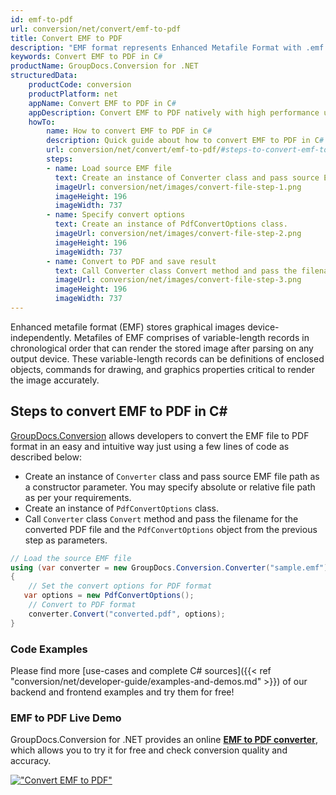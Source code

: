 ```yaml
---
id: emf-to-pdf
url: conversion/net/convert/emf-to-pdf
title: Convert EMF to PDF
description: "EMF format represents Enhanced Metafile Format with .emf extension. Learn how to convert EMF to PDF file programmatically in C# language using GroupDocs.Conversion for .NET library."
keywords: Convert EMF to PDF in C#
productName: GroupDocs.Conversion for .NET
structuredData:
    productCode: conversion
    productPlatform: net
    appName: Convert EMF to PDF in C#
    appDescription: Convert EMF to PDF natively with high performance using C# language and server side GroupDocs.Conversion for .NET APIs, without the use of any software like Microsoft or Open Office.
    howTo:
        name: How to convert EMF to PDF in C# 
        description: Quick guide about how to convert EMF to PDF in C# with high performance and accuracy.
        url: conversion/net/convert/emf-to-pdf/#steps-to-convert-emf-to-pdf-in-c
        steps:
        - name: Load source EMF file 
          text: Create an instance of Converter class and pass source EMF file path as a constructor parameter. You may specify absolute or relative file path as per your requirements. 
          imageUrl: conversion/net/images/convert-file-step-1.png
          imageHeight: 196
          imageWidth: 737
        - name: Specify convert options 
          text: Create an instance of PdfConvertOptions class.
          imageUrl: conversion/net/images/convert-file-step-2.png
          imageHeight: 196
          imageWidth: 737
        - name: Convert to PDF and save result 
          text: Call Converter class Convert method and pass the filename for the converted HTML file and the PdfConvertOptions object from the previous step as parameters.
          imageUrl: conversion/net/images/convert-file-step-3.png
          imageHeight: 196
          imageWidth: 737
---
```


Enhanced metafile format (EMF) stores graphical images device-independently. Metafiles of EMF comprises of variable-length records in chronological order that can render the stored image after parsing on any output device. These variable-length records can be definitions of enclosed objects, commands for drawing, and graphics properties critical to render the image accurately.

## Steps to convert EMF to PDF in C#

[GroupDocs.Conversion](https://products.groupdocs.com/conversion/net) allows developers to convert the EMF file to PDF format in an easy and intuitive way just using a few lines of code as described below:

* Create an instance of `Converter` class and pass source EMF file path as a constructor parameter. You may specify absolute or relative file path as per your requirements. 
* Create an instance of `PdfConvertOptions` class.
* Call `Converter` class `Convert` method and pass the filename for the converted PDF file and the `PdfConvertOptions` object from the previous step as parameters.

```csharp
// Load the source EMF file
using (var converter = new GroupDocs.Conversion.Converter("sample.emf"))
{
    // Set the convert options for PDF format
   var options = new PdfConvertOptions();
    // Convert to PDF format
    converter.Convert("converted.pdf", options);
}
```

### Code Examples

Please find more [use-cases and complete C# sources]({{< ref "conversion/net/developer-guide/examples-and-demos.md" >}}) of our backend and frontend examples and try them for free!

### EMF to PDF Live Demo

GroupDocs.Conversion for .NET provides an online [**EMF to PDF converter**](https://products.groupdocs.app/conversion/emf-to-pdf), which allows you to try it for free and check conversion quality and accuracy.

[!["Convert EMF to PDF"](conversion/net/images/convert-to-pdf/convert-emf-to-pdf.png)](https://products.groupdocs.app/conversion/emf-to-pdf)